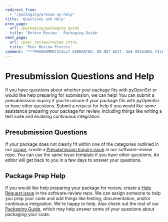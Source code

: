 ```yaml
---
redirect_from:
  - "/packaging/presub-qs-help"
title: 'Questions and Help'
prev_page:
  url: /packaging/packaging_guide
  title: 'Before Review - Packaging Guide'
next_page:
  url: /peer_review/review_intro
  title: 'Peer Review Process'
comment: "***PROGRAMMATICALLY GENERATED, DO NOT EDIT. SEE ORIGINAL FILES IN /content***"
---
```

# Presubmission Questions and Help

If you have questions about whether your package fits with pyOpenSci or would like help preparing for submission, we can help! You can submit a presubmission inquiry if you're unsure if your package fits with pyOpenSci or have other questions. Submit a request for help if you would like some assistance preparing your package for review, including things like writing a test suite and enabling continuous integration.


## Presubmission Questions

If your package does not clearly fit within one of the categories outlined in our [scope](../peer_review/aims_scope), create a [Presubmission Inquiry issue](https://github.com/pyOpenSci/software-review/issues/new/choose) in our software-review repo. You can use the same issue template if you have other questions. An editor will get back to you in a few days to answer your questions. 

## Package Prep Help

If you would like help preparing your package for review, create a [Help Request issue](https://github.com/pyOpenSci/software-review/issues/new/choose) in the software-review repo. We can assign someone to help you prep your code and add things like testing, documentation, and/or continuous integration. We're happy to help. Also check out the rest of our [Packaging Guide](packaging_guide), which may help answer some of your questions about packaging your code.


